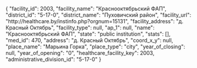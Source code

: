 {
    "facility_id": 2003,
    "facility_name": "Краснооктябрьский ФАП",
    "district_id": "5-17-0",
    "district_name": "Пуховичский район",
    "facility_url": "http:\/\/healthcare.by\/instinfo.php?orgnum=15131",
    "facility_address": "д. Красный Октябрь",
    "facility_type": null,
    "ap_1": null,
    "name": "Краснооктябрьский ФАП",
    "state": "public institution",
    "stats": [],
    "med_id": 470,
    "address": "д. Красный Октябрь",
    "coord_x_y": null,
    "place_name": "Марьина Горка",
    "place_type": "city",
    "year_of_closing": null,
    "year_of_opening": "0",
    "healthcare_facility_key": 2003,
    "administrative_division_id": "5-17-0"
}